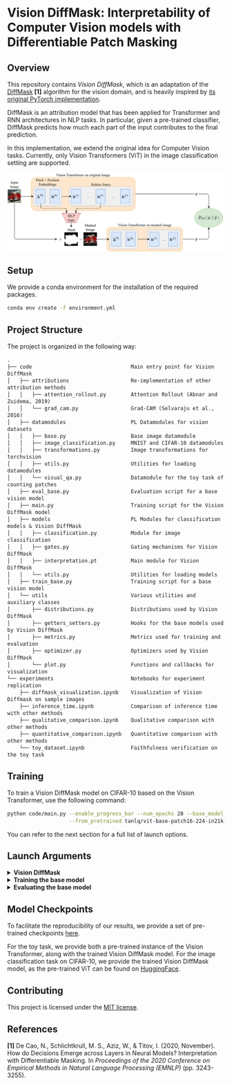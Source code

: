 # Vision DiffMask: Interpretability of Computer Vision models with Differentiable Patch Masking

## Overview
This repository contains *Vision DiffMask*, which is an adaptation of the
[DiffMask](https://arxiv.org/pdf/2004.14992.pdf) **[1]** algorithm for the
vision domain, and is heavily inspired by [its original PyTorch
implementation](https://github.com/nicola-decao/diffmask).

DiffMask is an attribution model that has been applied for Transformer and
RNN architectures in NLP tasks.  In particular, given a pre-trained classifier,
DiffMask predicts how much each part of the input contributes to the final prediction.

In this implementation, we extend the original idea for Computer Vision tasks.
Currently, only Vision Transformers (ViT) in the image classification setting are supported.

![Alt text](https://github.com/AngelosNal/Vision-DiffMask/blob/master/vizdiffmask_model.png?raw=true)

## Setup
We provide a conda environment for the installation of the required packages.
```bash
conda env create -f environment.yml
```

## Project Structure
The project is organized in the following way:
```
.
├── code                                Main entry point for Vision DiffMask
│   ├── attributions                    Re-implementation of other attribution methods
│   │   ├── attention_rollout.py        Attention Rollout (Abnar and Zuidema, 2019)
│   │   └── grad_cam.py                 Grad-CAM (Selvaraju et al., 2016)
│   ├── datamodules                     PL Datamodules for vision datasets
│   │   ├── base.py                     Base image datamodule
│   │   ├── image_classification.py     MNIST and CIFAR-10 datamodules
│   │   ├── transformations.py          Image transformations for torchvision
│   │   ├── utils.py                    Utilities for loading datamodules
│   │   └── visual_qa.py                Datamodule for the toy task of counting patches
│   ├── eval_base.py                    Evaluation script for a base vision model
│   ├── main.py                         Training script for the Vision DiffMask model
│   ├── models                          PL Modules for classification models & Vision DiffMask
│   │   ├── classification.py           Module for image classification
│   │   ├── gates.py                    Gating mechanisms for Vision DiffMask
│   │   ├── interpretation.pt           Main module for Vision DiffMask
│   │   └── utils.py                    Utilities for loading models
│   ├── train_base.py                   Training script for a base vision model
│   └── utils                           Various utilities and auxiliary classes
│       ├── distributions.py            Distributions used by Vision DiffMask
│       ├── getters_setters.py          Hooks for the base models used by Vision DiffMask
│       ├── metrics.py                  Metrics used for training and evaluation
│       ├── optimizer.py                Optimizers used by Vision DiffMask
│       └── plot.py                     Functions and callbacks for visualization
└── experiments                         Notebooks for experiment replication
    ├── diffmask_visualization.ipynb    Visualization of Vision Diffmask on sample images
    ├── inference_time.ipynb            Comparison of inference time with other methods
    ├── qualitative_comparison.ipynb    Qualitative comparison with other methods
    ├── quantitative_comparison.ipynb   Quantitative comparison with other methods
    └── toy_dataset.ipynb               Faithfulness verification on the toy task
```

## Training
To train a Vision DiffMask model on CIFAR-10 based on the Vision Transformer, use the following command:
```bash
python code/main.py --enable_progress_bar --num_epochs 20 --base_model ViT --dataset CIFAR10 \
                    --from_pretrained tanlq/vit-base-patch16-224-in21k-finetuned-cifar10
```
You can refer to the next section for a full list of launch options.

## Launch Arguments
<details>
<summary><b>Vision DiffMask</b></summary>

When training Vision DiffMask, the following launch options can be used:
```
Arguments:
  --enable_progress_bar
                        Whether to enable the progress bar (NOT recommended when logging to file).
  --num_epochs NUM_EPOCHS
                        Number of epochs to train.
  --seed SEED           Random seed for reproducibility.
  --sample_images SAMPLE_IMAGES
                        Number of images to sample for the mask callback.
  --log_every_n_steps LOG_EVERY_N_STEPS
                        Number of steps between logging media & checkpoints.
  --base_model {ViT}    Base model architecture to train.
  --from_pretrained FROM_PRETRAINED
                        The name of the pretrained HF model to load.
  --dataset {MNIST,CIFAR10,CIFAR10_QA,toy}
                        The dataset to use.

Vision DiffMask:
  --alpha ALPHA         Initial value for the Lagrangian
  --lr LR               Learning rate for DiffMask.
  --eps EPS             KL divergence tolerance.
  --no_placeholder      Whether to not use placeholder
  --lr_placeholder LR_PLACEHOLDER
                        Learning for mask vectors.
  --lr_alpha LR_ALPHA   Learning rate for lagrangian optimizer.
  --mul_activation MUL_ACTIVATION
                        Value to multiply gate activations.
  --add_activation ADD_ACTIVATION
                        Value to add to gate activations.
  --weighted_layer_distribution
                        Whether to use a weighted distribution when picking a layer in DiffMask forward.

Data Modules:
  --data_dir DATA_DIR   The directory where the data is stored.
  --batch_size BATCH_SIZE
                        The batch size to use.
  --add_noise           Use gaussian noise augmentation.
  --add_rotation        Use rotation augmentation.
  --add_blur            Use blur augmentation.
  --num_workers NUM_WORKERS
                        Number of workers to use for data loading.

Visual QA:
  --class_idx CLASS_IDX
                        The class (index) to count.
  --grid_size GRID_SIZE
                        The number of images per row in the grid.
```
</details>

<details>
<summary><b>Training the base model</b></summary>

When training the base model (usually not needed as we support pretrained models from HuggingFace),
the following launch options can be used:
```
Arguments:
  --checkpoint CHECKPOINT
                        Checkpoint to resume the training from.
  --enable_progress_bar
                        Whether to show progress bar during training. NOT recommended when logging to files.
  --num_epochs NUM_EPOCHS
                        Number of epochs to train.
  --seed SEED           Random seed for reproducibility.
  --base_model {ViT,ConvNeXt}
                        Base model architecture to train.
  --from_pretrained FROM_PRETRAINED
                        The name of the pretrained HF model to fine-tune from.
  --dataset {MNIST,CIFAR10,CIFAR10_QA,toy}
                        The dataset to use.

Classification Model:
  --optimizer {AdamW,RAdam}
                        The optimizer to use to train the model.
  --weight_decay WEIGHT_DECAY
                        The optimizer's weight decay.
  --lr LR               The initial learning rate for the model.

Data Modules:
  --data_dir DATA_DIR   The directory where the data is stored.
  --batch_size BATCH_SIZE
                        The batch size to use.
  --add_noise           Use gaussian noise augmentation.
  --add_rotation        Use rotation augmentation.
  --add_blur            Use blur augmentation.
  --num_workers NUM_WORKERS
                        Number of workers to use for data loading.

Visual QA:
  --class_idx CLASS_IDX
                        The class (index) to count.
  --grid_size GRID_SIZE
                        The number of images per row in the grid.
```
</details>

<details>
<summary><b>Evaluating the base model</b></summary>

When evaluating the base model, the following launch options can be used:
```
Arguments:
  --checkpoint CHECKPOINT
                        Checkpoint to resume the training from.
  --enable_progress_bar
                        Whether to show progress bar during training. NOT recommended when logging to files.
  --seed SEED           Random seed for reproducibility.
  --base_model {ViT,ConvNeXt}
                        Base model architecture to train.
  --from_pretrained FROM_PRETRAINED
                        The name of the pretrained HF model to fine-tune from.
  --dataset {MNIST,CIFAR10,CIFAR10_QA,toy}
                        The dataset to use.

Data Modules:
  --data_dir DATA_DIR   The directory where the data is stored.
  --batch_size BATCH_SIZE
                        The batch size to use.
  --add_noise           Use gaussian noise augmentation.
  --add_rotation        Use rotation augmentation.
  --add_blur            Use blur augmentation.
  --num_workers NUM_WORKERS
                        Number of workers to use for data loading.

Visual QA:
  --class_idx CLASS_IDX
                        The class (index) to count.
  --grid_size GRID_SIZE
                        The number of images per row in the grid.
```
</details>

## Model Checkpoints
To facilitate the reproducibility of our results, we provide a set of pre-trained checkpoints
[here](https://archive.org/download/vision-diffmask-ckpts).

For the toy task, we provide both a pre-trained instance of the Vision Transformer, along with
the trained Vision DiffMask model. For the image classification task on CIFAR-10, we provide the
trained Vision DiffMask model, as the pre-trained ViT can be found on
[HuggingFace](https://huggingface.co/tanlq/vit-base-patch16-224-in21k-finetuned-cifar10).

## Contributing
This project is licensed under the [MIT license](LICENSE).

## References
**[1]** De Cao, N., Schlichtkrull, M. S., Aziz, W., & Titov, I. (2020, November). How do Decisions Emerge across Layers in Neural Models? Interpretation with Differentiable Masking. In _Proceedings of the 2020 Conference on Empirical Methods in Natural Language Processing (EMNLP)_ (pp. 3243-3255).
